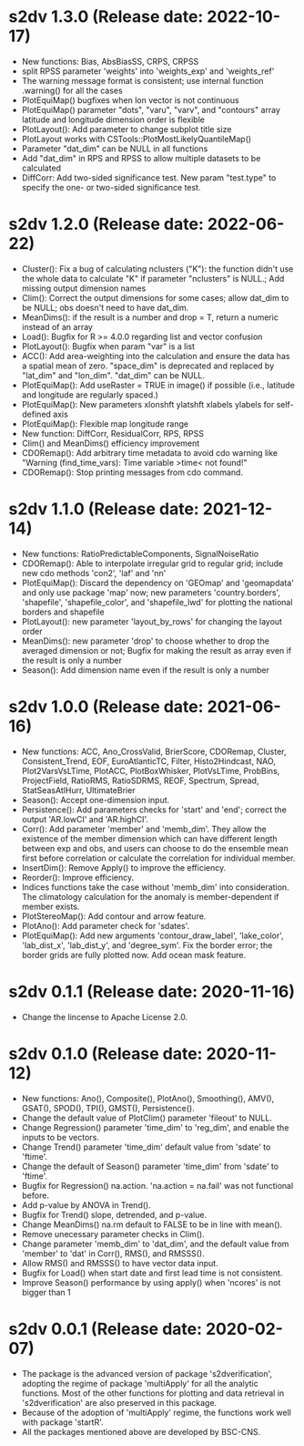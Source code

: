 # s2dv 1.3.0 (Release date: 2022-10-17)
- New functions: Bias, AbsBiasSS, CRPS, CRPSS 
- split RPSS parameter 'weights' into 'weights_exp' and 'weights_ref'
- The warning message format is consistent; use internal function .warning() for all the cases
- PlotEquiMap() bugfixes when lon vector is not continuous
- PlotEquiMap() parameter "dots", "varu", "varv", and "contours" array latitude and longitude dimension order is flexible
- PlotLayout(): Add parameter to change subplot title size  
- PlotLayout works with CSTools::PlotMostLikelyQuantileMap()
- Parameter "dat_dim" can be NULL in all functions
- Add "dat_dim" in RPS and RPSS to allow multiple datasets to be calculated     
- DiffCorr: Add two-sided significance test. New param "test.type" to specify the one- or two-sided significance test.

# s2dv 1.2.0 (Release date: 2022-06-22)
- Cluster(): Fix a bug of calculating nclusters ("K"): the function didn't use the whole data to calculate "K" if parameter "nclusters" is NULL.; Add missing output dimension names
- Clim(): Correct the output dimensions for some cases; allow dat_dim to be NULL; obs doesn't need to have dat_dim.
- MeanDims(): if the result is a number and drop = T, return a numeric instead of an array
- Load(): Bugfix for R >= 4.0.0 regarding list and vector confusion
- PlotLayout(): Bugfix when param "var" is a list
- ACC(): Add area-weighting into the calculation and ensure the data has a spatial mean of zero. "space_dim" is deprecated and replaced by "lat_dim" and "lon_dim". "dat_dim" can be NULL.
- PlotEquiMap(): Add useRaster = TRUE in image() if possible (i.e., latitude and longitude are regularly spaced.)
- PlotEquiMap(): New parameters xlonshft ylatshft xlabels ylabels for self-defined axis
- PlotEquiMap(): Flexible map longitude range
- New function: DiffCorr, ResidualCorr, RPS, RPSS
- Clim() and MeanDims() efficiency improvement
- CDORemap(): Add arbitrary time metadata to avoid cdo warning like "Warning (find_time_vars): Time variable >time< not found!"
- CDORemap(): Stop printing messages from cdo command.

# s2dv 1.1.0 (Release date: 2021-12-14)
- New functions: RatioPredictableComponents, SignalNoiseRatio  
- CDORemap(): Able to interpolate irregular grid to regular grid; include new cdo methods 'con2', 'laf' and 'nn'
- PlotEquiMap(): Discard the dependency on 'GEOmap' and 'geomapdata' and only use package 'map' now;
new parameters 'country.borders', 'shapefile', 'shapefile_color', and 'shapefile_lwd' for plotting the national borders and shapefile  
- PlotLayout(): new parameter 'layout_by_rows' for changing the layout order  
- MeanDims(): new parameter 'drop' to choose whether to drop the averaged dimension or not;
Bugfix for making the result as array even if the result is only a number  
- Season(): Add dimension name even if the result is only a number

# s2dv 1.0.0 (Release date: 2021-06-16)
- New functions:
ACC, Ano_CrossValid, BrierScore, CDORemap, Cluster, Consistent_Trend, EOF, EuroAtlanticTC, Filter, Histo2Hindcast, 
NAO, Plot2VarsVsLTime, PlotACC, PlotBoxWhisker, PlotVsLTime, ProbBins, ProjectField, RatioRMS, 
RatioSDRMS, REOF, Spectrum, Spread, StatSeasAtlHurr, UltimateBrier
- Season(): Accept one-dimension input.  
- Persistence(): Add parameters checks for 'start' and 'end'; correct the output 'AR.lowCI' and 'AR.highCI'.  
- Corr(): Add parameter 'member' and 'memb_dim'. They allow the existence of the member dimension
 which can have different length between exp and obs, and users can choose to do the ensemble mean 
first before correlation or calculate the correlation for individual member. 
- InsertDim(): Remove Apply() to improve the efficiency.  
- Reorder(): Improve efficiency.  
- Indices functions take the case without 'memb_dim' into consideration. The climatology calculation for the anomaly is member-dependent if member exists.  
- PlotStereoMap(): Add contour and arrow feature.  
- PlotAno(): Add parameter check for 'sdates'.  
- PlotEquiMap(): Add new arguments 'contour_draw_label', 'lake_color', 'lab_dist_x', 'lab_dist_y', and 'degree_sym'. Fix the border error; the border grids are fully plotted now. Add ocean mask feature.

# s2dv 0.1.1 (Release date: 2020-11-16)
- Change the lincense to Apache License 2.0.
 
# s2dv 0.1.0 (Release date: 2020-11-12)
- New functions: Ano(), Composite(), PlotAno(), Smoothing(), AMV(), GSAT(), SPOD(), TPI(), GMST(), Persistence().
- Change the default value of PlotClim() parameter 'fileout' to NULL.
- Change Regression() parameter 'time_dim' to 'reg_dim', and enable the inputs to be vectors.
- Change Trend() parameter 'time_dim' default value from 'sdate' to 'ftime'.
- Change the default of Season() parameter 'time_dim' from 'sdate' to 'ftime'.
- Bugfix for Regression() na.action. 'na.action = na.fail' was not functional before.
- Add p-value by ANOVA in Trend().
- Bugfix for Trend() slope, detrended, and p-value.
- Change MeanDims() na.rm default to FALSE to be in line with mean().
- Remove unecessary parameter checks in Clim().
- Change parameter 'memb_dim' to 'dat_dim', and the default value from 'member' to 'dat' in Corr(), RMS(), and RMSSS().
- Allow RMS() and RMSSS() to have vector data input.
- Bugfix for Load() when start date and first lead time is not consistent.
- Improve Season() performance by using apply() when 'ncores' is not bigger than 1

# s2dv 0.0.1 (Release date: 2020-02-07)
- The package is the advanced version of package 's2dverification', adopting the regime of package 'multiApply' for all the analytic functions. Most of the other functions for plotting and data retrieval in 's2dverification' are also preserved in this package.
- Because of the adoption of 'multiApply' regime, the functions work well with package 'startR'. 
- All the packages mentioned above are developed by BSC-CNS.

